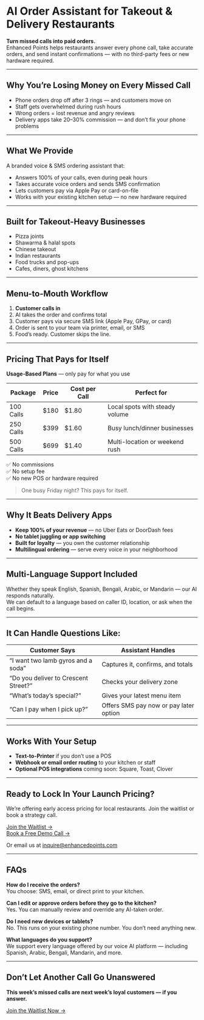 # AI Order Assistant for Takeout & Delivery Restaurants

**Turn missed calls into paid orders.**  
Enhanced Points helps restaurants answer every phone call, take accurate orders, and send instant confirmations — with no third-party fees or new hardware required.

---

## Why You’re Losing Money on Every Missed Call

- Phone orders drop off after 3 rings — and customers move on
- Staff gets overwhelmed during rush hours
- Wrong orders = lost revenue and angry reviews
- Delivery apps take 20–30% commission — and don’t fix your phone problems

---

## What We Provide

A branded voice & SMS ordering assistant that:

- Answers 100% of your calls, even during peak hours
- Takes accurate voice orders and sends SMS confirmation
- Lets customers pay via Apple Pay or card-on-file
- Works with your existing kitchen setup — no new hardware required

---

## Built for Takeout-Heavy Businesses

- Pizza joints
- Shawarma & halal spots
- Chinese takeout
- Indian restaurants
- Food trucks and pop-ups
- Cafes, diners, ghost kitchens

---

## Menu-to-Mouth Workflow

1. **Customer calls in**  
2. AI takes the order and confirms total  
3. Customer pays via secure SMS link (Apple Pay, GPay, or card)  
4. Order is sent to your team via printer, email, or SMS  
5. Food’s ready. Customer skips the line.

---

## Pricing That Pays for Itself

**Usage-Based Plans** — only pay for what you use

| Package | Price | Cost per Call | Perfect for |
|--------|-------|----------------|-------------|
| 100 Calls | $180 | $1.80 | Local spots with steady volume |
| 250 Calls | $399 | $1.60 | Busy lunch/dinner businesses |
| 500 Calls | $699 | $1.40 | Multi-location or weekend rush |

✅ No commissions  
✅ No setup fee  
✅ No new POS or hardware required

> One busy Friday night? This pays for itself.

---

## Why It Beats Delivery Apps

- **Keep 100% of your revenue** — no Uber Eats or DoorDash fees
- **No tablet juggling or app switching**
- **Built for loyalty** — you own the customer relationship
- **Multilingual ordering** — serve every voice in your neighborhood

---

## Multi-Language Support Included

Whether they speak English, Spanish, Bengali, Arabic, or Mandarin — our AI responds naturally.  
We can default to a language based on caller ID, location, or ask when the call begins.

---

## It Can Handle Questions Like:

| Customer Says | Assistant Handles |
|---------------|-------------------|
| “I want two lamb gyros and a soda” | Captures it, confirms, and totals |
| “Do you deliver to Crescent Street?” | Checks your delivery zone |
| “What’s today’s special?” | Gives your latest menu item |
| “Can I pay when I pick up?” | Offers SMS pay now or pay later option |

---

## Works With Your Setup

- **Text-to-Printer** if you don’t use a POS  
- **Webhook or email order routing** to your kitchen or staff  
- **Optional POS integrations** coming soon: Square, Toast, Clover

---

## Ready to Lock In Your Launch Pricing?

We’re offering early access pricing for local restaurants. Join the waitlist or book a strategy call.

[Join the Waitlist →](#waitlist)  
[Book a Free Demo Call →](#demo)

Or email us at [inquire@enhancedpoints.com](mailto:inquire@enhancedpoints.com)

---

## FAQs

**How do I receive the orders?**  
You choose: SMS, email, or direct print to your kitchen.

**Can I edit or approve orders before they go to the kitchen?**  
Yes. You can manually review and override any AI-taken order.

**Do I need new devices or tablets?**  
No. This runs on your existing phone number. You don’t need anything new.

**What languages do you support?**  
We support every language offered by our voice AI platform — including Spanish, Arabic, Bengali, Mandarin, and more.

---

## Don’t Let Another Call Go Unanswered

**This week’s missed calls are next week’s loyal customers — if you answer.**

[Join the Waitlist Now →](#waitlist)
